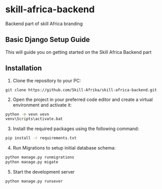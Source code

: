# skill-africa-backend
Backend part of skill Africa branding

## Basic Django Setup Guide
This will guide you on getting started on the Skill Africa Backend part

## Installation

1. Clone the repository to your PC:

 `git clone https://github.com/Skill-Afrika/skill-africa-backend.git`

 2. Open the project in your preferred code editor and create  a virtual environment and activate it:
 ```bash
 python -m vevn vevn
 venv\Scripts\activate.bat
 ```
 3. Install the required packages using the following command:

 ```bash
 pip install -r requirements.txt
 ```
 4. Run Migrations to setup initial database schema:
 ```bash
 python manage.py runmigrations
 python manage.py migate
 ```
 5. Start the development server
 ```bash
 python manage.py runsever
 ```
 